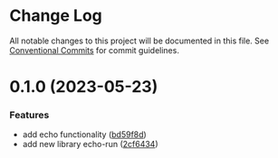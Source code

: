 # Change Log

All notable changes to this project will be documented in this file. See [Conventional Commits](https://conventionalcommits.org) for commit guidelines.

# 0.1.0 (2023-05-23)

### Features

- add echo functionality ([bd59f8d](https://github.com/ruslanguns/ruso-monorepo/commit/bd59f8d91063944c38d5d0fbe2e8af0ea584e29b))
- add new library echo-run ([2cf6434](https://github.com/ruslanguns/ruso-monorepo/commit/2cf6434094ccfab7b374ecd64e529a3f9fd48843))
